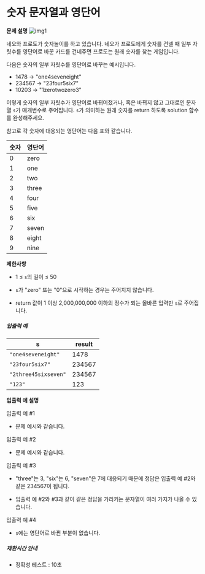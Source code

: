 # **숫자 문자열과 영단어**

**문제 설명**
![img1](https://user-images.githubusercontent.com/80394894/141285763-ce56479c-7174-40bc-9ec5-cc63b326538e.png)

네오와 프로도가 숫자놀이를 하고 있습니다. 네오가 프로도에게 숫자를 건넬 때 일부 자릿수를 영단어로 바꾼 카드를 건네주면 프로도는 원래 숫자를 찾는 게임입니다.



다음은 숫자의 일부 자릿수를 영단어로 바꾸는 예시입니다.


* 1478 → "one4seveneight"
* 234567 → "23four5six7"
* 10203 → "1zerotwozero3"


이렇게 숫자의 일부 자릿수가 영단어로 바뀌어졌거나, 혹은 바뀌지 않고 그대로인 문자열 `s`가 매개변수로 주어집니다. `s`가 의미하는 원래 숫자를 return 하도록 solution 함수를 완성해주세요.

참고로 각 숫자에 대응되는 영단어는 다음 표와 같습니다.

| 숫자 | 영단어 |
| ---- | :----- |
| 0    | zero   |
| 1    | one    |
| 2    | two    |
| 3    | three  |
| 4    | four   |
| 5    | five   |
| 6    | six    |
| 7    | seven  |
| 8    | eight  |
| 9    | nine   |



**제한사항**

* 1 ≤ `s`의 길이 ≤ 50

* `s`가 "zero" 또는 "0"으로 시작하는 경우는 주어지지 않습니다.

* return 값이 1 이상 2,000,000,000 이하의 정수가 되는 올바른 입력만 `s`로 주어집니다.



##### 입출력 예

| s                    | result |
| -------------------- | ------ |
| `"one4seveneight"`   | 1478   |
| `"23four5six7"`      | 234567 |
| `"2three45sixseven"` | 234567 |
| `"123"`              | 123    |



**입출력 예 설명**

입출력 예 #1

* 문제 예시와 같습니다.

입출력 예 #2

* 문제 예시와 같습니다.

입출력 예 #3

* "three"는 3, "six"는 6, "seven"은 7에 대응되기 때문에 정답은 입출력 예 #2와 같은 234567이 됩니다.

* 입출력 예 #2와 #3과 같이 같은 정답을 가리키는 문자열이 여러 가지가 나올 수 있습니다.


입출력 예 #4

* `s`에는 영단어로 바뀐 부분이 없습니다.



##### 제한시간 안내

- 정확성 테스트 : 10초
